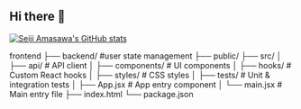 ## Hi there 👋

<!--
**tempestStampede/tempestStampede** is a ✨ _special_ ✨ repository because its `README.md` (this file) appears on your GitHub profile.

Here are some ideas to get you started:

- 🔭 I’m currently working on ...
- 🌱 I’m currently learning ...
- 👯 I’m looking to collaborate on ...
- 🤔 I’m looking for help with ...
- 💬 Ask me about ...
- 📫 How to reach me: ...
- 😄 Pronouns: ...
- ⚡ Fun fact: ...
-->

[![Seiji Amasawa's GitHub stats](https://github-readme-stats.vercel.app/api?username=tempestStampede)](https://github.com/tempestStampede/github-readme-stats)

frontend
├── backend/ #user state management
├── public/
├── src/
│ ├── api/ # API client
│ ├── components/ # UI components
│ ├── hooks/ # Custom React hooks
│ ├── styles/ # CSS styles
│ ├── tests/ # Unit & integration tests
│ ├── App.jsx # App entry component
│ └── main.jsx # Main entry file
├── index.html
└── package.json
